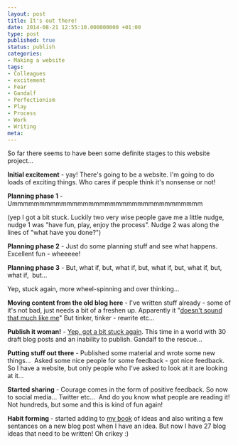 ```yaml
---
layout: post
title: It's out there!
date: 2014-08-21 12:55:10.000000000 +01:00
type: post
published: true
status: publish
categories:
- Making a website
tags:
- Colleagues
- excitement
- Fear
- Gandalf
- Perfectionism
- Play
- Process
- Work
- Writing
meta:
---
```

<p>So far there seems to have been some definite stages to this website project...</p>
<p><strong>Initial excitement</strong> - yay! There's going to be a website. I'm going to do loads of exciting things. Who cares if people think it's nonsense or not!</p>
<p><strong>Planning phase 1</strong> - Ummmmmmmmmmmmmmmmmmmmmmmmmmmmmmmmmmm</p>
<p>(yep I got a bit stuck. Luckily two very wise people gave me a little nudge, nudge 1 was "have fun, play, enjoy the process". Nudge 2 was along the lines of "what have you done?")</p>
<p><strong>Planning phase 2</strong> - Just do some planning stuff and see what happens. Excellent fun - wheeeee!</p>
<p><strong>Planning phase 3</strong> - But, what if, but, what if, but, what if, but, what if, but, what if,  but...</p>
<p>Yep, stuck again, more wheel-spinning and over thinking...</p>
<p><strong>Moving content from the old blog here</strong> - I've written stuff already - some of it's not bad, just needs a bit of a freshen up. Apparently it "<a title="Finding my voice" href="http://helenwalker.net/2014/07/25/finding-my-voice/">doesn't sound that much like me</a>" But tinker, tinker - rewrite etc...</p>
<p><strong>Publish it woman!</strong> - <a title="Why is this so flippin’ difficult?" href="http://helenwalker.net/2014/08/09/why-is-this-so-flippin-difficult/">Yep, got a bit stuck again</a>. This time in a world with 30 draft blog posts and an inability to publish. Gandalf to the rescue...</p>
<p><strong>Putting stuff out there</strong> - Published some material and wrote some new things...  Asked some nice people for some feedback - got nice feedback. So I have a website, but only people who I've asked to look at it are looking at it...</p>
<p><strong>Started sharing</strong> - Courage comes in the form of positive feedback. So now to social media... Twitter etc...  And do you know what people are reading it! Not hundreds, but some and this is kind of fun again!</p>
<p><strong>Habit forming </strong> - started adding to <a title="My ideas need a home" href="http://helenwalker.net/2014/07/15/my-ideas-need-a-home/">my book</a> of ideas and also writing a few sentances on a new blog post when I have an idea. But now I have 27 blog ideas that need to be written! Oh crikey :)</p>
